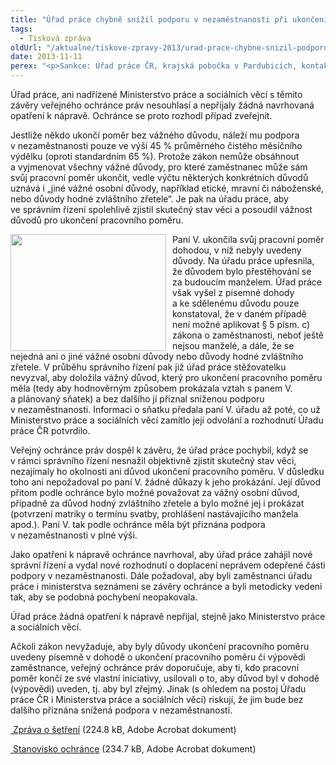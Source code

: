 ```yaml
---
title: "Úřad práce chybně snížil podporu v nezaměstnanosti při ukončení pracovního poměru zaměstnancem"
tags:
  - Tisková zpráva
oldUrl: "/aktualne/tiskove-zpravy-2013/urad-prace-chybne-snizil-podporu-v-nezamestnanosti-pri-ukonceni-pracovniho-pomeru-zames"
date: 2013-11-11
perex: "<p>Sankce: Úřad práce ČR, krajská pobočka v Pardubicích, kontaktní pracoviště Hlinsko, postupoval nepřípustným způsobem, když snížil podporu v nezaměstnanosti uchazečce, která sama ukončila pracovní poměr. Nevyhodnotil totiž, zda existovaly vážné důvodů, kvůli nimž uchazečka pracovní poměr ukončila.</p>"
---
```


<!-- imported from the old website -->

<p>Úřad práce, ani nadřízené Ministerstvo práce a sociálních věcí s těmito závěry veřejného ochránce práv nesouhlasí a nepřijaly žádná navrhovaná opatření k nápravě. Ochránce se proto rozhodl případ zveřejnit.</p><p>Jestliže někdo ukončí poměr bez vážného důvodu, náleží mu podpora v nezaměstnanosti pouze ve výši 45 % průměrného čistého měsíčního výdělku (oproti standardním 65 %). Protože zákon nemůže obsáhnout a vyjmenovat všechny vážné důvody, pro které zaměstnanec může sám svůj pracovní poměr ukončit, vedle výčtu některých konkrétních důvodů uznává i „jiné vážné osobní důvody, například etické, mravní či náboženské, nebo důvody hodné zvláštního zřetele“. Je pak na úřadu práce, aby ve správním řízení spolehlivě zjistil skutečný stav věci a posoudil vážnost důvodů pro ukončení pracovního poměru.</p><p><img src="https://www.ochrance.cz/uploads/RTEmagicC_graf-dolu.jpg.jpg" style="BORDER-BOTTOM-COLOR: ; BORDER-TOP-COLOR: ; PADDING-RIGHT: 10px; FLOAT: left; BORDER-RIGHT-COLOR: ; BORDER-LEFT-COLOR: " height="187" width="249" alt="" />Paní V. ukončila svůj pracovní poměr dohodou, v níž nebyly uvedeny důvody. Na úřadu práce upřesnila, že důvodem bylo přestěhování se za budoucím manželem. Úřad práce však vyšel z písemné dohody a ke sdělenému důvodu pouze konstatoval, že v daném případě není možné aplikovat § 5 písm. c) zákona o zaměstnanosti, neboť ještě nejsou manželé, a dále, že se nejedná ani o jiné vážné osobní důvody nebo důvody hodné zvláštního zřetele. V průběhu správního řízení pak již úřad práce stěžovatelku nevyzval, aby doložila vážný důvod, který pro ukončení pracovního poměru měla (tedy aby hodnověrným způsobem prokázala vztah s panem V. a plánovaný sňatek) a bez dalšího jí přiznal sníženou podporu v nezaměstnanosti. Informaci o sňatku předala paní V. úřadu až poté, co už Ministerstvo práce a sociálních věcí zamítlo její odvolání a rozhodnutí Úřadu práce ČR potvrdilo.</p><p>Veřejný ochránce práv dospěl k závěru, že úřad práce pochybil, když se v rámci správního řízení nesnažil objektivně zjistit skutečný stav věci, nezajímaly ho okolnosti ani důvod ukončení pracovního poměru. V důsledku toho ani nepožadoval po paní V. žádné důkazy k jeho prokázání. Její důvod přitom podle ochránce bylo možné považovat za vážný osobní důvod, případně za důvod hodný zvláštního zřetele a bylo možné jej i prokázat (potvrzení matriky o termínu svatby, prohlášení nastávajícího manžela apod.). Paní V. tak podle ochránce měla být přiznána podpora v nezaměstnanosti v plné výši.</p><p>Jako opatření k nápravě ochránce navrhoval, aby úřad práce zahájil nové správní řízení a vydal nové rozhodnutí o doplacení neprávem odepřené části podpory v nezaměstnanosti. Dále požadoval, aby byli zaměstnanci úřadu práce i ministerstva seznámeni se závěry ochránce a byli metodicky vedeni tak, aby se podobná pochybení neopakovala.</p><p>Úřad práce žádná opatření k nápravě nepřijal, stejně jako Ministerstvo práce a sociálních věcí.</p><p>Ačkoli zákon nevyžaduje, aby byly důvody ukončení pracovního poměru uvedeny písemně v dohodě o ukončení pracovního poměru či výpovědi zaměstnance, veřejný ochránce práv doporučuje, aby ti, kdo pracovní poměr končí ze své vlastní iniciativy, usilovali o to, aby důvod byl v dohodě (výpovědi) uveden, tj. aby byl zřejmý. Jinak (s ohledem na postoj Úřadu práce ČR i Ministerstva práce a sociálních věcí) riskují, že jim bude bez dalšího přiznána snížená podpora v nezaměstnanosti.</p><p><a title="Otevření do nového okna" href="/uploads-import/STANOVISKA/prace_a_zamestnanost/Urad_prace/1755-2012-PS-ZZ.pdf" target="_blank"><img alt="" src="https://www.ochrance.cz/typo3/ext/od_linkdesc/icons/pdf.gif" class="od_linkdesc_icon" /> Zpráva o šetření</a> (224.8 kB, Adobe Acrobat dokument)</p><p><a title="Otevření do nového okna" href="/uploads-import/STANOVISKA/prace_a_zamestnanost/Urad_prace/1755-2012-PS-ZSO.pdf" target="_blank"><img alt="" src="https://www.ochrance.cz/typo3/ext/od_linkdesc/icons/pdf.gif" class="od_linkdesc_icon" /> Stanovisko ochránce</a> (234.7 kB, Adobe Acrobat dokument)</p>
